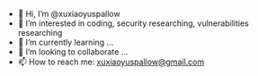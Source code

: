 - 👋 Hi, I’m @xuxiaoyuspallow
- 👀 I’m interested in coding, security researching, vulnerabilities researching
- 🌱 I’m currently learning ...
- 💞️ I’m looking to collaborate ...
- 📫 How to reach me: xuxiaoyuspallow@gmail.com

<!---
xuxiaoyuspallow/xuxiaoyuspallow is a ✨ special ✨ repository because its `README.md` (this file) appears on your GitHub profile.
You can click the Preview link to take a look at your changes.
--->
